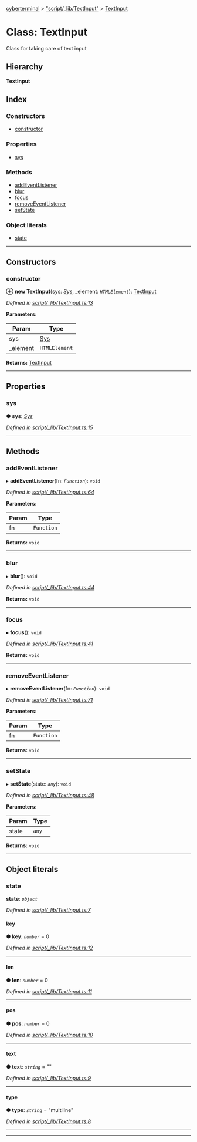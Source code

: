 [cyberterminal](../README.md) > ["script/_lib/TextInput"](../modules/_script__lib_textinput_.md) > [TextInput](../classes/_script__lib_textinput_.textinput.md)

# Class: TextInput

Class for taking care of text input

## Hierarchy

**TextInput**

## Index

### Constructors

* [constructor](_script__lib_textinput_.textinput.md#constructor)

### Properties

* [sys](_script__lib_textinput_.textinput.md#sys)

### Methods

* [addEventListener](_script__lib_textinput_.textinput.md#addeventlistener)
* [blur](_script__lib_textinput_.textinput.md#blur)
* [focus](_script__lib_textinput_.textinput.md#focus)
* [removeEventListener](_script__lib_textinput_.textinput.md#removeeventlistener)
* [setState](_script__lib_textinput_.textinput.md#setstate)

### Object literals

* [state](_script__lib_textinput_.textinput.md#state)

---

## Constructors

<a id="constructor"></a>

###  constructor

⊕ **new TextInput**(sys: *[Sys](../interfaces/_script__lib_sys_.sys.md)*, _element: *`HTMLElement`*): [TextInput](_script__lib_textinput_.textinput.md)

*Defined in [script/_lib/TextInput.ts:13](https://github.com/FantasyInternet/cyberterminal/blob/HEAD/src/script/_lib/TextInput.ts#L13)*

**Parameters:**

| Param | Type |
| ------ | ------ |
| sys | [Sys](../interfaces/_script__lib_sys_.sys.md) |
| _element | `HTMLElement` |

**Returns:** [TextInput](_script__lib_textinput_.textinput.md)

___

## Properties

<a id="sys"></a>

###  sys

**● sys**: *[Sys](../interfaces/_script__lib_sys_.sys.md)*

*Defined in [script/_lib/TextInput.ts:15](https://github.com/FantasyInternet/cyberterminal/blob/HEAD/src/script/_lib/TextInput.ts#L15)*

___

## Methods

<a id="addeventlistener"></a>

###  addEventListener

▸ **addEventListener**(fn: *`Function`*): `void`

*Defined in [script/_lib/TextInput.ts:64](https://github.com/FantasyInternet/cyberterminal/blob/HEAD/src/script/_lib/TextInput.ts#L64)*

**Parameters:**

| Param | Type |
| ------ | ------ |
| fn | `Function` |

**Returns:** `void`

___
<a id="blur"></a>

###  blur

▸ **blur**(): `void`

*Defined in [script/_lib/TextInput.ts:44](https://github.com/FantasyInternet/cyberterminal/blob/HEAD/src/script/_lib/TextInput.ts#L44)*

**Returns:** `void`

___
<a id="focus"></a>

###  focus

▸ **focus**(): `void`

*Defined in [script/_lib/TextInput.ts:41](https://github.com/FantasyInternet/cyberterminal/blob/HEAD/src/script/_lib/TextInput.ts#L41)*

**Returns:** `void`

___
<a id="removeeventlistener"></a>

###  removeEventListener

▸ **removeEventListener**(fn: *`Function`*): `void`

*Defined in [script/_lib/TextInput.ts:71](https://github.com/FantasyInternet/cyberterminal/blob/HEAD/src/script/_lib/TextInput.ts#L71)*

**Parameters:**

| Param | Type |
| ------ | ------ |
| fn | `Function` |

**Returns:** `void`

___
<a id="setstate"></a>

###  setState

▸ **setState**(state: *`any`*): `void`

*Defined in [script/_lib/TextInput.ts:48](https://github.com/FantasyInternet/cyberterminal/blob/HEAD/src/script/_lib/TextInput.ts#L48)*

**Parameters:**

| Param | Type |
| ------ | ------ |
| state | `any` |

**Returns:** `void`

___

## Object literals

<a id="state"></a>

###  state

**state**: *`object`*

*Defined in [script/_lib/TextInput.ts:7](https://github.com/FantasyInternet/cyberterminal/blob/HEAD/src/script/_lib/TextInput.ts#L7)*

<a id="state.key"></a>

####  key

**● key**: *`number`* = 0

*Defined in [script/_lib/TextInput.ts:12](https://github.com/FantasyInternet/cyberterminal/blob/HEAD/src/script/_lib/TextInput.ts#L12)*

___
<a id="state.len"></a>

####  len

**● len**: *`number`* = 0

*Defined in [script/_lib/TextInput.ts:11](https://github.com/FantasyInternet/cyberterminal/blob/HEAD/src/script/_lib/TextInput.ts#L11)*

___
<a id="state.pos"></a>

####  pos

**● pos**: *`number`* = 0

*Defined in [script/_lib/TextInput.ts:10](https://github.com/FantasyInternet/cyberterminal/blob/HEAD/src/script/_lib/TextInput.ts#L10)*

___
<a id="state.text"></a>

####  text

**● text**: *`string`* = ""

*Defined in [script/_lib/TextInput.ts:9](https://github.com/FantasyInternet/cyberterminal/blob/HEAD/src/script/_lib/TextInput.ts#L9)*

___
<a id="state.type"></a>

####  type

**● type**: *`string`* = "multiline"

*Defined in [script/_lib/TextInput.ts:8](https://github.com/FantasyInternet/cyberterminal/blob/HEAD/src/script/_lib/TextInput.ts#L8)*

___

___


